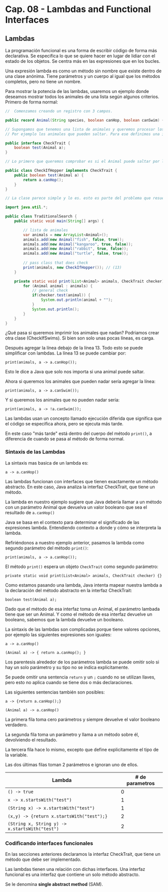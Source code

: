 # Cap. 08 - Lambdas and Functional Interfaces

## Lambdas

La programación funcional es una forma de escribir código de forma más declarativa. Se especifica lo que se quiere hacer en lugar de lidiar con el estado de los objetos. Se centra más en las expresiones que en los bucles.

Una expresión lambda es como un método sin nombre que existe dentro de una clase anónima. Tiene parámetros y un cuerpo al igual que los métodos completos, pero no tiene un nombre.

Para mostrar la potencia de las lambdas, usaremos un ejemplo donde deseamos mostrar todos los animales de una lista según algunos criterios. Primero de forma normal:

```java
//  Comenzamos creando un registro con 3 campos.

public record Animal(String species, boolean canHop, boolean canSwim) {}

// Supongamos que tenemos una lista de animales y queremos procesar los datos en función de un atributo específico. 
// Por ejemplo los animales que pueden saltar. Para ese definimos una interfaz que generalice este concepto y admita una variedad de comprobaciones.

public interface CheckTrait {
    boolean test(Animal a);
}

// Lo primero que queremos comprobar es si el Animal puede saltar por lo que creamos una clase que implementa la interfaz

public class CheckIfHopper implements CheckTrait {
    public boolean test(Animal a) {
        return a.canHop();
    }
}

// La clase parece simple y lo es. esto es parte del problema que resuelven los lambdas.

import java.util.*;

public class TraditionalSearch {
    public static void main(String[] args) {

        // lista de animales
        var animals = new ArrayList<Animal>();
        animals.add(new Animal("fish", false, true));
        animals.add(new Animal("kangaroo", true, false));
        animals.add(new Animal("rabbit", true, false));
        animals.add(new Animal("turtle", false, true));
        
        // pass class that does check
        print(animals, new CheckIfHopper()); // (13)
    }

    private static void print(List<Animal> animals, CheckTrait checker) {
        for (Animal animal : animals) {
            // general check
            if(checker.test(animal)) {
                System.out.println(animal + "");
            }
            System.out.println();
        }
    }
}

```

¿Qué pasa si queremos imprimir los animales que nadan? Podriamos crear otra clase (CheckIfSwims). Si bien son solo unas pocas líneas, es carga. 

Después agregar la línea debajo de la línea 13. Todo esto se puede simplificar con lambdas. La línea 13 se puede cambiar por: 

`print(animals, a -> a.canHop());`

Esto le dice a Java que solo nos importa si una animal puede saltar.

Ahora si queremos los animales que pueden nadar sería agregar la línea:

`print(animals, a -> a.canSwim());`

Y si queremos los animales que no pueden nadar sería: 

`print(animals, a -> !a.canSwim());`

Las lambdas usan un concepto llamado ejecución diferida que significa que el código se especifica ahora, pero se ejecuta más tarde. 

En este caso "más tarde" está dentro del cuerpo del método `print()`, a diferencia de cuando se pasa al método de forma normal.

### Sintaxis de las Lambdas

La sintaxis mas basica de un lambda es:

`a -> a.canHop()`

Las lambdas funcionan con interfaces que tienen exactamente un método abstracto. En este caso, Java analiza la interfaz CheckTrait, que tiene un método. 

La lambda en nuestro ejemplo sugiere que Java debería llamar a un método con un parámetro Animal que devuelva un valor booleano que sea el resultado de `a.canHop()`

Java se basa en el contexto para determinar el significado de las expresiones lambda. Entendiendo contexto a donde y cómo se interpreta la lambda. 

Refiriéndonos a nuestro ejemplo anterior, pasamos la lambda como segundo parámetro del método `print()`:

`print(animals, a -> a.canHop());`

El método `print()` espera un objeto `CheckTrait` como segundo parámetro:

`private static void print(List<Animal> animals, CheckTrait checker) {}`

Como estamos pasando una lambda, Java intenta mapear nuestra lambda a la declaración del método abstracto en la interfaz CheckTrait:

`boolean test(Animal a);`

Dado que el método de esa interfaz toma un Animal, el parámetro lambada tiene que ser un Animal. Y como el método de esa interfaz devuelve un booleano, sabemos que la lambda devuelve un booleano.

La sintaxis de las lambdas son complicadas porque tiene valores opciones, por ejemplo las siguientes expresiones son iguales:

`a -> a.canHop()`

`(Animal a) -> { return a.canHop(); }`

Los parentesis alrededor de los parámetros lambda se puede omitir solo si hay un solo parámetro y su tipo no se indica explicitamente.

Se puede omitir una sentencia `return` y un `;` cuando no se utilizan llaves, pero esto no aplica cuando se tiene dos o más declaraciones. 

Las siguientes sentencias también son posibles: 

`a -> {return a.canHop();}`

`(Animal a) -> a.canHop()`

La primera fila toma cero parámetros y siempre devuelve el valor booleano verdadero. 

La segunda fila toma un parámetro y llama a un método sobre él, devolviendo el resultado. 

La tercera fila hace lo mismo, excepto que define explicitamente el tipo de la variable. 

Las dos últimas filas toman 2 parámetros e ignoran uno de ellos.

| Lambda                                         | # de parametros |
|------------------------------------------------|-----------------|
| `() -> true`                                   | 0               |
| `x -> x.startsWith("test")`                    | 1               |
| `(String x) -> x.startsWith("test")`           | 1               |
| `(x,y) -> {return x.startsWith("test");}`      | 2               |
| `(String x, String y) -> x.startsWith("test")` | 2               |

### Codificando interfaces funcionales

En las secciones anteriores declaramos la interfaz CheckTrait, que tiene un método que debe ser implementado. 

Las lambdas tienen una relación con dichas interfaces. Una interfaz funcional es una interfaz que contiene un solo método abstracto. 

Se le denomina **single abstract method** (SAM). 

